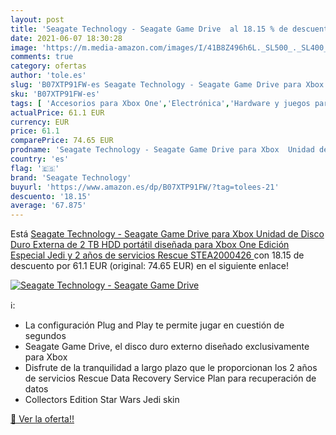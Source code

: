 ```yaml
---
layout: post
title: 'Seagate Technology - Seagate Game Drive  al 18.15 % de descuento'
date: 2021-06-07 18:30:28
image: 'https://m.media-amazon.com/images/I/41B8Z496h6L._SL500_._SL400_.jpg'
comments: true
category: ofertas
author: 'tole.es'
slug: 'B07XTP91FW-es Seagate Technology - Seagate Game Drive para Xbox Unidad...'
sku: 'B07XTP91FW-es'
tags: [ 'Accesorios para Xbox One','Electrónica','Hardware y juegos para Xbox One','Informática','Memoria para Xbox One','Videojuegos','seagate technology','xbox', ]
actualPrice: 61.1 EUR
currency: EUR
price: 61.1
comparePrice: 74.65 EUR
prodname: 'Seagate Technology - Seagate Game Drive para Xbox  Unidad de Disco Duro Externa de 2 TB  HDD portátil  diseñada para Xbox One  Edición Especial Jedi   y 2 años de servicios Rescue  STEA2000426 '
country: 'es'
flag: '🇪🇸'
brand: 'Seagate Technology'
buyurl: 'https://www.amazon.es/dp/B07XTP91FW/?tag=tolees-21'
descuento: '18.15'
average: '67.875'
---
```


Está [Seagate Technology - Seagate Game Drive para Xbox  Unidad de Disco Duro Externa de 2 TB  HDD portátil  diseñada para Xbox One  Edición Especial Jedi   y 2 años de servicios Rescue  STEA2000426 ](https://www.amazon.es/dp/B07XTP91FW/?tag=tolees-21) con 18.15 de descuento por 61.1 EUR (original: 74.65 EUR) en el siguiente enlace!

[![Seagate Technology - Seagate Game Drive ](https://m.media-amazon.com/images/I/41B8Z496h6L._SL500_._SL400_.jpg)](https://www.amazon.es/dp/B07XTP91FW/?tag=tolees-21)

ℹ️:

- La configuración Plug and Play te permite jugar en cuestión de segundos
- Seagate Game Drive, el disco duro externo diseñado exclusivamente para Xbox
- Disfrute de la tranquilidad a largo plazo que le proporcionan los 2 años de servicios Rescue Data Recovery Service Plan para recuperación de datos
- Collectors Edition Star Wars Jedi skin

[🛒 Ver la oferta!!](https://www.amazon.es/dp/B07XTP91FW/?tag=tolees-21)
